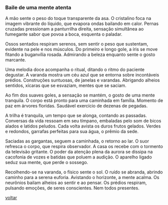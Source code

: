 ### Baile de uma mente atenta

A mão sente o peso do toque transparente da asa. O cristalino foca na imagem vibrante do líquido, que evapora ondas bailando em calor. Pernas cruzadas pressionam a panturrilha direita, sensação simultânea ao fumegante sabor que povoa a boca, esquenta o paladar.

Ossos sentados respiram serenos, sem sentir o peso que sustentam, evidente na pele e nos músculos. Do primeiro e longo gole, a íris se move fitando a buganvília rosada. Admirando a beleza enquanto sente o gosto marcante.

Uma melodia doce acompanha o ritual, ditando o ritmo do paciente degustar. A varanda mostra um céu azul que se entorna sobre incontáveis prédios. Construções suntuosas, de janelas e varandas. Abrigando alheios sentidos, xícaras que se esvaziam, mentes que se saciam.

Ao fim dos suaves goles, a sensação se mantém, o gosto de uma mente tranquila. O corpo está pronto para uma caminhada em família. Momento de paz em árvores floridas. Saudável exercício de dezenas de pegadas.

A trilha é tranquila, um tempo que se alonga, contando as passadas. Conversas da vida ressoam em seu tímpano, embaladas pelo som de bicos alados e latidos peludos. Cada volta avista os duros frutos gelados. Verdes e redondos, garrafas perfeitas para sua água, o prêmio da sede.

Saciadas as gargantas, seguem a caminhada, o retorno ao lar. O suor refresca o corpo, que respira observador. A casa os recebe com o tormento da televisão gritante. O poder da atenção plena da aurora se dissipa na cacofonia de vozes e batidas que poluem a audição. O aparelho ligado seduz sua mente, que perde o sossego.

Recolhendo-se na varanda, o físico sente o sol. O ruído se abranda, abrindo caminho para a serena euforia. Avistando o horizonte, a mente acalma. Os neurônios bailam alheios ao sentir e ao pensar. Os prédios respiram, pulsando emoções, de seres conscientes. Nem todos presentes.

[voltar](./)